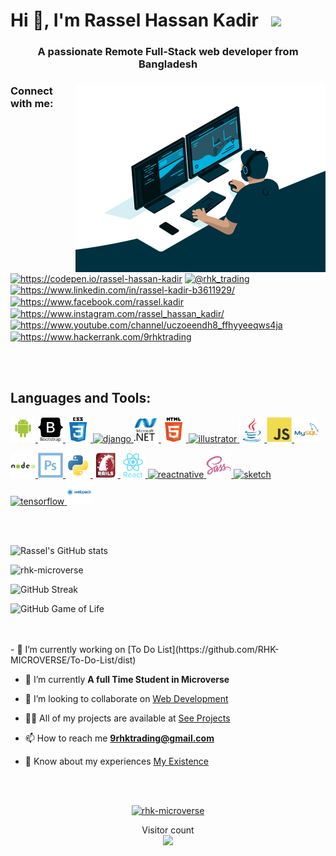 <h1 align="left">Hi 👋, I'm Rassel Hassan Kadir&nbsp;&nbsp; <img src="https://media.giphy.com/media/wcC8VA7quA6G9pA8Iy/giphy.gif" width="100"></h1>
<h3 align="center">A passionate Remote Full-Stack web developer from Bangladesh</h3>
<img align="right" alt="coding" width="400" src="./images/Animated-Image.gif"

**<h3 align="left">Connect with me:</h3>**
<p align="left">
<a href="https://codepen.io/https://codepen.io/rassel-hassan-kadir" target="blank"><img align="center" src="https://raw.githubusercontent.com/rahuldkjain/github-profile-readme-generator/master/src/images/icons/Social/codepen.svg" alt="https://codepen.io/rassel-hassan-kadir" height="30" width="40" /></a>
<a href="https://twitter.com/@rhk_trading" target="blank"><img align="center" src="https://raw.githubusercontent.com/rahuldkjain/github-profile-readme-generator/master/src/images/icons/Social/twitter.svg" alt="@rhk_trading" height="30" width="40" /></a>
<a href="https://linkedin.com/in/https://www.linkedin.com/in/rassel-kadir-b3611929/" target="blank"><img align="center" src="https://raw.githubusercontent.com/rahuldkjain/github-profile-readme-generator/master/src/images/icons/Social/linked-in-alt.svg" alt="https://www.linkedin.com/in/rassel-kadir-b3611929/" height="30" width="40" /></a>
<a href="https://fb.com/https://www.facebook.com/rassel.kadir" target="blank"><img align="center" src="https://raw.githubusercontent.com/rahuldkjain/github-profile-readme-generator/master/src/images/icons/Social/facebook.svg" alt="https://www.facebook.com/rassel.kadir" height="30" width="40" /></a>
<a href="https://instagram.com/https://www.instagram.com/rassel_hassan_kadir/" target="blank"><img align="center" src="https://raw.githubusercontent.com/rahuldkjain/github-profile-readme-generator/master/src/images/icons/Social/instagram.svg" alt="https://www.instagram.com/rassel_hassan_kadir/" height="30" width="40" /></a>
<a href="https://www.youtube.com/c/https://www.youtube.com/channel/uczoeendh8_ffhyyeeqws4ja" target="blank"><img align="center" src="https://raw.githubusercontent.com/rahuldkjain/github-profile-readme-generator/master/src/images/icons/Social/youtube.svg" alt="https://www.youtube.com/channel/uczoeendh8_ffhyyeeqws4ja" height="30" width="40" /></a>
<a href="https://www.hackerrank.com/https://www.hackerrank.com/9rhktrading" target="blank"><img align="center" src="https://raw.githubusercontent.com/rahuldkjain/github-profile-readme-generator/master/src/images/icons/Social/hackerrank.svg" alt="https://www.hackerrank.com/9rhktrading" height="30" width="40" /></a>
</p>
<br>
<br>
<h2 align="left">Languages and Tools:</h2>
<p align="left"> <a href="https://developer.android.com" target="_blank" rel="noreferrer"> <img src="https://raw.githubusercontent.com/devicons/devicon/master/icons/android/android-original-wordmark.svg" alt="android" width="40" height="40"/> </a> <a href="https://getbootstrap.com" target="_blank" rel="noreferrer"> <img src="https://raw.githubusercontent.com/devicons/devicon/master/icons/bootstrap/bootstrap-plain-wordmark.svg" alt="bootstrap" width="40" height="40"/> </a> <a href="https://www.w3schools.com/css/" target="_blank" rel="noreferrer"> <img src="https://raw.githubusercontent.com/devicons/devicon/master/icons/css3/css3-original-wordmark.svg" alt="css3" width="40" height="40"/> </a> <a href="https://www.djangoproject.com/" target="_blank" rel="noreferrer"> <img src="https://cdn.worldvectorlogo.com/logos/django.svg" alt="django" width="40" height="40"/> </a> <a href="https://dotnet.microsoft.com/" target="_blank" rel="noreferrer"> <img src="https://raw.githubusercontent.com/devicons/devicon/master/icons/dot-net/dot-net-original-wordmark.svg" alt="dotnet" width="40" height="40"/> </a> <a href="https://www.w3.org/html/" target="_blank" rel="noreferrer"> <img src="https://raw.githubusercontent.com/devicons/devicon/master/icons/html5/html5-original-wordmark.svg" alt="html5" width="40" height="40"/> </a> <a href="https://www.adobe.com/in/products/illustrator.html" target="_blank" rel="noreferrer"> <img src="https://www.vectorlogo.zone/logos/adobe_illustrator/adobe_illustrator-icon.svg" alt="illustrator" width="40" height="40"/> </a> <a href="https://www.java.com" target="_blank" rel="noreferrer"> <img src="https://raw.githubusercontent.com/devicons/devicon/master/icons/java/java-original.svg" alt="java" width="40" height="40"/> </a> <a href="https://developer.mozilla.org/en-US/docs/Web/JavaScript" target="_blank" rel="noreferrer"> <img src="https://raw.githubusercontent.com/devicons/devicon/master/icons/javascript/javascript-original.svg" alt="javascript" width="40" height="40"/> </a> <a href="https://www.mysql.com/" target="_blank" rel="noreferrer"> <img src="https://raw.githubusercontent.com/devicons/devicon/master/icons/mysql/mysql-original-wordmark.svg" alt="mysql" width="40" height="40"/> </a> </p> 
<p align="left"> <a href="https://nodejs.org" target="_blank" rel="noreferrer"> <img src="https://raw.githubusercontent.com/devicons/devicon/master/icons/nodejs/nodejs-original-wordmark.svg" alt="nodejs" width="40" height="40"/> </a> <a href="https://www.photoshop.com/en" target="_blank" rel="noreferrer"> <img src="https://raw.githubusercontent.com/devicons/devicon/master/icons/photoshop/photoshop-line.svg" alt="photoshop" width="40" height="40"/> </a> <a href="https://www.python.org" target="_blank" rel="noreferrer"> <img src="https://raw.githubusercontent.com/devicons/devicon/master/icons/python/python-original.svg" alt="python" width="40" height="40"/> </a> <a href="https://rubyonrails.org" target="_blank" rel="noreferrer"> <img src="https://raw.githubusercontent.com/devicons/devicon/master/icons/rails/rails-original-wordmark.svg" alt="rails" width="40" height="40"/> </a> <a href="https://reactjs.org/" target="_blank" rel="noreferrer"> <img src="https://raw.githubusercontent.com/devicons/devicon/master/icons/react/react-original-wordmark.svg" alt="react" width="40" height="40"/> </a> <a href="https://reactnative.dev/" target="_blank" rel="noreferrer"> <img src="https://reactnative.dev/img/header_logo.svg" alt="reactnative" width="40" height="40"/> </a> <a href="https://sass-lang.com" target="_blank" rel="noreferrer"> <img src="https://raw.githubusercontent.com/devicons/devicon/master/icons/sass/sass-original.svg" alt="sass" width="40" height="40"/> </a> <a href="https://www.sketch.com/" target="_blank" rel="noreferrer"> <img src="https://www.vectorlogo.zone/logos/sketchapp/sketchapp-icon.svg" alt="sketch" width="40" height="40"/> </a> <a href="https://www.tensorflow.org" target="_blank" rel="noreferrer"> <img src="https://www.vectorlogo.zone/logos/tensorflow/tensorflow-icon.svg" alt="tensorflow" width="40" height="40"/> </a> <a href="https://webpack.js.org" target="_blank" rel="noreferrer"> <img src="https://raw.githubusercontent.com/devicons/devicon/d00d0969292a6569d45b06d3f350f463a0107b0d/icons/webpack/webpack-original-wordmark.svg" alt="webpack" width="40" height="40"/> </a> </p>
<br>
<br>

![Rassel's GitHub stats](https://github-readme-stats.vercel.app/api?username=RHK-MICROVERSE&count_private=true&show_icons=true&theme=dracula)

<p align="center"><img align="left" src="https://github-readme-stats.vercel.app/api/top-langs?username=rhk-microverse&show_icons=true&locale=en&layout=compact" alt="rhk-microverse" /></p>
<br>

![GitHub Streak](http://github-readme-streak-stats.herokuapp.com?user=rhk-microverse&theme=dracula)

![GitHub Game of Life](https://github4life.herokuapp.com/rhk-microverse.gif?z=6)

<br>
<br>
- 🔭 I’m currently working on [To Do List](https://github.com/RHK-MICROVERSE/To-Do-List/dist)

- 🌱 I’m currently **A full Time Student in Microverse**

- 👯 I’m looking to collaborate on [Web Development](https://rhk-microverse.github.io/book-awesome-module/)

<!-- - 🤝 I’m looking for help with **To bridge Website and AI** -->

- 👨‍💻 All of my projects are available at [See Projects](https://github.com/RHK-MICROVERSE)

<!-- - 📝 I regularly write articles on [My Blogs](https://school.rhkstore.co.uk) -->

- 📫 How to reach me **9rhktrading@gmail.com**

- 📄 Know about my experiences [My Existence](https://www.linkedin.com/in/rassel-kadir-b3611929/)

<!-- - ⚡ Fun fact **Laughter is the best Medicine** -->
<br>
<br>
<p align="center"> <a href="https://github.com/ryo-ma/github-profile-trophy"><img src="https://github-profile-trophy.vercel.app/?username=rhk-microverse" alt="rhk-microverse" /></a> </p>
<p align="center"> 
  Visitor count<br>
  <img src="https://profile-counter.glitch.me/RHK-MICROVERSE/count.svg" />
</p>

<!-- NOT USED -->
<!-- <p><img align="center" src="https://github-readme-stats.vercel.app/api?username=rhk-microverse&show_icons=true&locale=en" alt="rhk-microverse" /></p>
<p><img align="right" src="https://github-readme-streak-stats.herokuapp.com/?user=rhk-microverse&" alt="rhk-microverse" /></p> -->
<!-- <p align="center"> <img src="https://komarev.com/ghpvc/?username=rhk-microverse&label=Profile%20views&color=0e75b6&style=flat" alt="rhk-microverse" /> </p> -->
